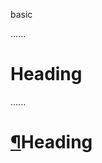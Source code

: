 basic

......

# Heading

......

<h1><a aria-hidden="true" class="anchor" id="heading" href="#heading">¶</a>Heading</h1>
